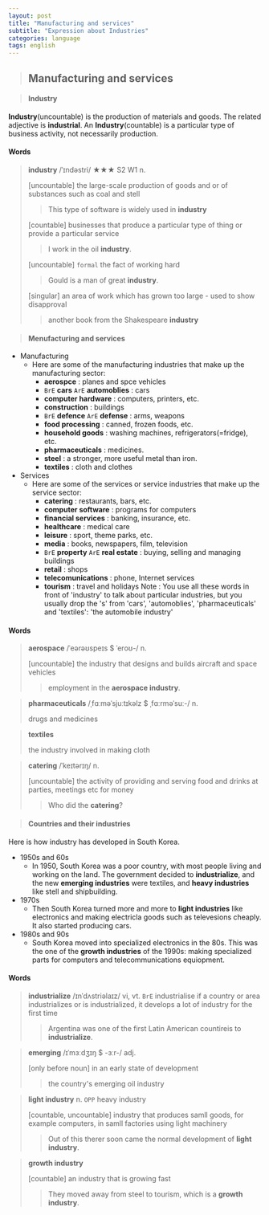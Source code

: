 ```yaml
---
layout: post
title: "Manufacturing and services"
subtitle: "Expression about Industries"
categories: language
tags: english
---
```


> ## Manufacturing and services

> #### Industry
**Industry**(uncountable) is the production of materials and goods. The related adjective is **industrial**. An **Industry**(countable) is a particular type of business activity, not necessarily production.

#### Words
> **industry** /ˈɪndəstri/ ★★★ S2 W1 n.
>
> [uncountable] the large-scale production of goods and or of substances such as coal and stell
>
> > This type of software is widely used in **industry**
>
> [countable] businesses that produce a particular type of thing or provide a particular service
>
> > I work in the oil **industry**.
>
> [uncountable] `formal` the fact of working hard
>
> > Gould is a man of great **industry**.
>
> [singular] an area of work which has grown too large - used to show disapproval
>
> > another book from the Shakespeare **industry**

> #### Menufacturing and services
- Manufacturing
  - Here are some of the manufacturing industries that make up the manufacturing sector:
    - **aerospce** : planes and spce vehicles
    - `BrE` **cars** `ArE` **automoblies** : cars
    - **computer hardware** : computers, printers, etc.
    - **construction** : buildings
    - `BrE` **defence** `ArE` **defense** : arms, weapons
    - **food processing** : canned, frozen foods, etc.
    - **household goods** : washing machines, refrigerators(=fridge), etc.
    - **pharmaceuticals** : medicines.
    - **steel** : a stronger, more useful metal than iron.
    - **textiles** : cloth and clothes
- Services
  - Here are some of the services or service industries that make up the service sector: 
    - **catering** : restaurants, bars, etc.
    - **computer software** : programs for computers
    - **financial services** : banking, insurance, etc.
    - **healthcare** : medical care
    - **leisure** : sport, theme parks, etc.
    - **media** : books, newspapers, film, television
    - `BrE` **property** `ArE` **real estate** : buying, selling and managing buildings
    - **retail** : shops
    - **telecomunications** : phone, Internet services
    - **tourism** : travel and holidays
Note : You use all these words in front of 'industry' to talk about particular industries, but you usually drop the 's' from 'cars', 'automoblies', 'pharmaceuticals' and 'textiles': 'the automobile industry'

#### Words
> **aerospace** /ˈeərəʊspeɪs $ ˈeroʊ-/ n.
> 
> [uncountable] the industry that designs and builds aircraft and space vehicles
>
> > employment in the **aerospace industry**.

> **pharmaceuticals** /ˌfɑːməˈsjuːtɪkəlz $ ˌfɑːrməˈsuː-/ n.
> 
> drugs and medicines

> **textiles**
>
> the industry involved in making cloth

> **catering** /ˈkeɪtərɪŋ/ n.
>
> [uncountable] the activity of providing and serving food and drinks at parties, meetings etc for money
>
> > Who did the **catering**?

> #### Countries and their industries
Here is how industry has developed in South Korea.
- 1950s and 60s
  - In 1950, South Korea was a poor country, with most people living and working on the land. The government decided to **industrialize**, and the new **emerging industries** were textiles, and **heavy industries** like stell and shipbuilding.
- 1970s
  - Then South Korea turned more and more to **light industries** like electronics and making electricla goods such as televesions cheaply. It also started producing cars.
- 1980s and 90s
  - South Korea moved into specialized electronics in the 80s. This was the one of the **growth industries** of the 1990s: making specialized parts for computers and telecommunications equiopment.

#### Words
> **industrialize** /ɪnˈdʌstriəlaɪz/ vi, vt. `BrE` industrialise
> if a country or area industrializes or is industrialized, it develops a lot of industry for the first time
>
> > Argentina was one of the first Latin American countireis to **industrialize**.

> **emerging** /ɪˈmɜːdʒɪŋ $ -ɜːr-/ adj.
>
> [only before noun] in an early state of development
>
> > the country's emerging oil industry

> **light industry** n. `OPP` heavy industry
>
> [countable, uncountable] industry that produces samll goods, for example computers, in samll factories using light machinery
>
> > Out of this therer soon came the normal development of **light industry**.

> **growth industry**
>
> [countable] an industry that is growing fast
>
> > They moved away from steel to tourism, which is a **growth industry**.
